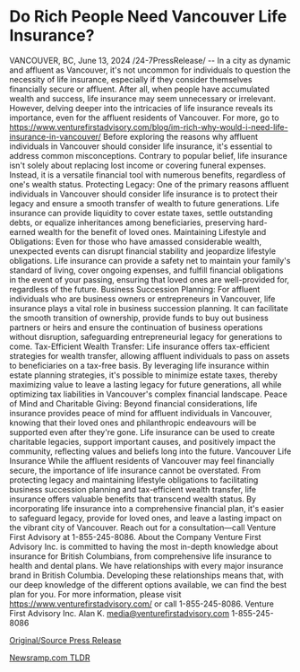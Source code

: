 # Do Rich People Need Vancouver Life Insurance?

VANCOUVER, BC, June 13, 2024 /24-7PressRelease/ -- In a city as dynamic and affluent as Vancouver, it's not uncommon for individuals to question the necessity of life insurance, especially if they consider themselves financially secure or affluent. After all, when people have accumulated wealth and success, life insurance may seem unnecessary or irrelevant. However, delving deeper into the intricacies of life insurance reveals its importance, even for the affluent residents of Vancouver. For more, go to https://www.venturefirstadvisory.com/blog/im-rich-why-would-i-need-life-insurance-in-vancouver/  Before exploring the reasons why affluent individuals in Vancouver should consider life insurance, it's essential to address common misconceptions. Contrary to popular belief, life insurance isn't solely about replacing lost income or covering funeral expenses. Instead, it is a versatile financial tool with numerous benefits, regardless of one's wealth status.  Protecting Legacy:  One of the primary reasons affluent individuals in Vancouver should consider life insurance is to protect their legacy and ensure a smooth transfer of wealth to future generations. Life insurance can provide liquidity to cover estate taxes, settle outstanding debts, or equalize inheritances among beneficiaries, preserving hard-earned wealth for the benefit of loved ones.  Maintaining Lifestyle and Obligations:  Even for those who have amassed considerable wealth, unexpected events can disrupt financial stability and jeopardize lifestyle obligations. Life insurance can provide a safety net to maintain your family's standard of living, cover ongoing expenses, and fulfill financial obligations in the event of your passing, ensuring that loved ones are well-provided for, regardless of the future.  Business Succession Planning:  For affluent individuals who are business owners or entrepreneurs in Vancouver, life insurance plays a vital role in business succession planning. It can facilitate the smooth transition of ownership, provide funds to buy out business partners or heirs and ensure the continuation of business operations without disruption, safeguarding entrepreneurial legacy for generations to come.  Tax-Efficient Wealth Transfer:  Life insurance offers tax-efficient strategies for wealth transfer, allowing affluent individuals to pass on assets to beneficiaries on a tax-free basis. By leveraging life insurance within estate planning strategies, it's possible to minimize estate taxes, thereby maximizing value to leave a lasting legacy for future generations, all while optimizing tax liabilities in Vancouver's complex financial landscape.  Peace of Mind and Charitable Giving:  Beyond financial considerations, life insurance provides peace of mind for affluent individuals in Vancouver, knowing that their loved ones and philanthropic endeavours will be supported even after they're gone. Life insurance can be used to create charitable legacies, support important causes, and positively impact the community, reflecting values and beliefs long into the future.  Vancouver Life Insurance  While the affluent residents of Vancouver may feel financially secure, the importance of life insurance cannot be overstated. From protecting legacy and maintaining lifestyle obligations to facilitating business succession planning and tax-efficient wealth transfer, life insurance offers valuable benefits that transcend wealth status. By incorporating life insurance into a comprehensive financial plan, it's easier to safeguard legacy, provide for loved ones, and leave a lasting impact on the vibrant city of Vancouver.  Reach out for a consultation—call Venture First Advisory at 1-855-245-8086.  About the Company  Venture First Advisory Inc. is committed to having the most in-depth knowledge about insurance for British Columbians, from comprehensive life insurance to health and dental plans. We have relationships with every major insurance brand in British Columbia. Developing these relationships means that, with our deep knowledge of the different options available, we can find the best plan for you.  For more information, please visit https://www.venturefirstadvisory.com/ or call 1-855-245-8086.  Venture First Advisory Inc. Alan K. media@venturefirstadvisory.com 1-855-245-8086 

[Original/Source Press Release](https://www.24-7pressrelease.com/press-release/511682/do-rich-people-need-vancouver-life-insurance) 

[Newsramp.com TLDR](https://newsramp.com/None) 